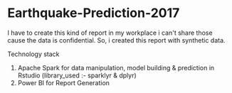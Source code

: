 # Earthquake-Prediction-2017

I have to create this kind of report in my workplace i can't share those cause the data is confidential. 
So, i created this report with synthetic data.

Technology stack

1. Apache Spark for data manipulation, model building & prediction in Rstudio (library_used :- sparklyr & dplyr)
2. Power BI for Report Generation 
